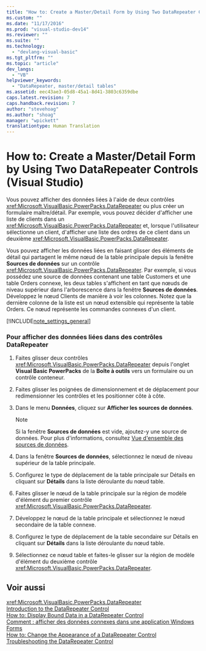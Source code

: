 ```yaml
---
title: "How to: Create a Master/Detail Form by Using Two DataRepeater Controls (Visual Studio) | Microsoft Docs"
ms.custom: ""
ms.date: "11/17/2016"
ms.prod: "visual-studio-dev14"
ms.reviewer: ""
ms.suite: ""
ms.technology: 
  - "devlang-visual-basic"
ms.tgt_pltfrm: ""
ms.topic: "article"
dev_langs: 
  - "VB"
helpviewer_keywords: 
  - "DataRepeater, master/detail tables"
ms.assetid: eec43ae3-05d8-45a1-8d41-3803c6359dbe
caps.latest.revision: 7
caps.handback.revision: 7
author: "stevehoag"
ms.author: "shoag"
manager: "wpickett"
translationtype: Human Translation
---
```

# How to: Create a Master/Detail Form by Using Two DataRepeater Controls (Visual Studio)
Vous pouvez afficher des données liées à l'aide de deux contrôles <xref:Microsoft.VisualBasic.PowerPacks.DataRepeater> ou plus créer un formulaire maître\/détail.  Par exemple, vous pouvez décider d'afficher une liste de clients dans un <xref:Microsoft.VisualBasic.PowerPacks.DataRepeater> et, lorsque l'utilisateur sélectionne un client, d'afficher une liste des ordres de ce client dans un deuxième <xref:Microsoft.VisualBasic.PowerPacks.DataRepeater>.  
  
 Vous pouvez afficher les données liées en faisant glisser des éléments de détail qui partagent le même nœud de la table principale depuis la fenêtre **Sources de données** sur un contrôle <xref:Microsoft.VisualBasic.PowerPacks.DataRepeater>.  Par exemple, si vous possédez une source de données contenant une table Customers et une table Orders connexe, les deux tables s'affichent en tant que nœuds de niveau supérieur dans l'arborescence dans la fenêtre **Sources de données**.  Développez le nœud Clients de manière à voir les colonnes.  Notez que la dernière colonne de la liste est un nœud extensible qui représente la table Orders.  Ce nœud représente les commandes connexes d'un client.  
  
 [!INCLUDE[note_settings_general](../../../csharp/language-reference/compiler-messages/includes/note_settings_general_md.md)]  
  
### Pour afficher des données liées dans des contrôles DataRepeater  
  
1.  Faites glisser deux contrôles <xref:Microsoft.VisualBasic.PowerPacks.DataRepeater> depuis l'onglet **Visual Basic PowerPacks** de la **Boîte à outils** vers un formulaire ou un contrôle conteneur.  
  
2.  Faites glisser les poignées de dimensionnement et de déplacement pour redimensionner les contrôles et les positionner côte à côte.  
  
3.  Dans le menu **Données**, cliquez sur **Afficher les sources de données**.  
  
    > [!NOTE]
    >  Si la fenêtre **Sources de données** est vide, ajoutez\-y une source de données.  Pour plus d'informations, consultez [Vue d'ensemble des sources de données](/visual-studio/data-tools/add-new-data-sources).  
  
4.  Dans la fenêtre **Sources de données**, sélectionnez le nœud de niveau supérieur de la table principale.  
  
5.  Configurez le type de déplacement de la table principale sur Détails en cliquant sur **Détails** dans la liste déroulante du nœud table.  
  
6.  Faites glisser le nœud de la table principale sur la région de modèle d'élément du premier contrôle <xref:Microsoft.VisualBasic.PowerPacks.DataRepeater>.  
  
7.  Développez le nœud de la table principale et sélectionnez le nœud secondaire de la table connexe.  
  
8.  Configurez le type de déplacement de la table secondaire sur Détails en cliquant sur **Détails** dans la liste déroulante du nœud table.  
  
9. Sélectionnez ce nœud table et faites\-le glisser sur la région de modèle d'élément du deuxième contrôle <xref:Microsoft.VisualBasic.PowerPacks.DataRepeater>.  
  
## Voir aussi  
 <xref:Microsoft.VisualBasic.PowerPacks.DataRepeater>   
 [Introduction to the DataRepeater Control](../../../visual-basic/developing-apps/windows-forms/introduction-to-the-datarepeater-control-visual-studio.md)   
 [How to: Display Bound Data in a DataRepeater Control](../../../visual-basic/developing-apps/windows-forms/how-to-display-bound-data-in-a-datarepeater-control-visual-studio.md)   
 [Comment : afficher des données connexes dans une application Windows Forms](../Topic/How%20to:%20Display%20Related%20Data%20in%20a%20Windows%20Forms%20Application.md)   
 [How to: Change the Appearance of a DataRepeater Control](../../../visual-basic/developing-apps/windows-forms/how-to-change-the-appearance-of-a-datarepeater-control-visual-studio.md)   
 [Troubleshooting the DataRepeater Control](../../../visual-basic/developing-apps/windows-forms/troubleshooting-the-datarepeater-control-visual-studio.md)
